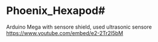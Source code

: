 # Phoenix_Hexapod#

Arduino Mega with sensore shield, used ultrasonic sensore
https://www.youtube.com/embed/e2-2Tr2l5bM
